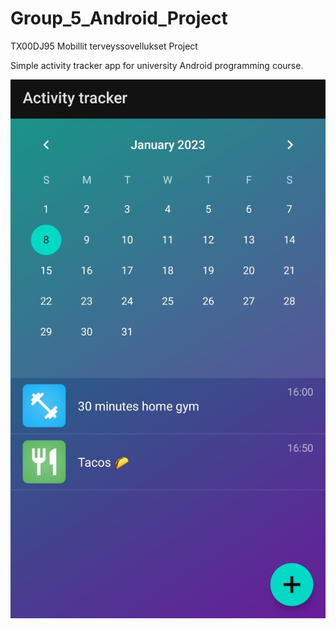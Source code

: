 # Group_5_Android_Project
TX00DJ95 Mobillit terveyssovellukset Project

Simple activity tracker app for university Android programming course.

![screenshot](Screenshot_20230108-155200_1.jpg)
